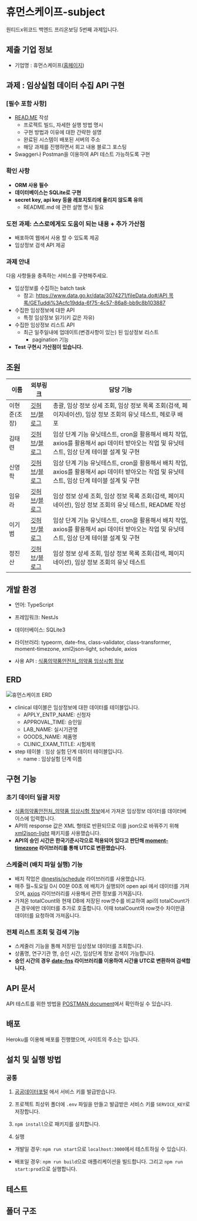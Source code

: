 # 휴먼스케이프-subject

원티드x위코드 백엔드 프리온보딩 5번째 과제입니다.

## 제출 기업 정보

- 기업명 : 휴먼스케이프([홈페이지](https://humanscape.io/kr/index.html))

## 과제 : 임상실험 데이터 수집 API 구현

### **[필수 포함 사항]**

- [READ.ME](http://READ.ME) 작성
  - 프로젝트 빌드, 자세한 실행 방법 명시
  - 구현 방법과 이유에 대한 간략한 설명
  - 완료된 시스템이 배포된 서버의 주소
  - 해당 과제를 진행하면서 회고 내용 블로그 포스팅
- Swagger나 Postman을 이용하여 API 테스트 가능하도록 구현

### 확인 사항

- **ORM 사용 필수**
- **데이터베이스는 SQLite로 구현**
- **secret key, api key 등을 레포지토리에 올리지 않도록 유의**
  - README.md 에 관련 설명 명시 필요

### 도전 과제: 스스로에게도 도움이 되는 내용 + 추가 가산점

- 배포하여 웹에서 사용 할 수 있도록 제공
- 임상정보 검색 API 제공

### 과제 안내

다음 사항들을 충족하는 서비스를 구현해주세요.

- 임상정보를 수집하는 batch task
  - 참고: [https://www.data.go.kr/data/3074271/fileData.do#/API 목록/GETuddi%3Acfc19dda-6f75-4c57-86a8-bb9c8b103887](https://www.data.go.kr/data/3074271/fileData.do#/API%20%EB%AA%A9%EB%A1%9D/GETuddi%3Acfc19dda-6f75-4c57-86a8-bb9c8b103887)
- 수집한 임상정보에 대한 API
  - 특정 임상정보 읽기(키 값은 자유)
- 수집한 임상정보 리스트 API
  - 최근 일주일내에 업데이트(변경사항이 있는) 된 임상정보 리스트
    - pagination 기능
- **Test 구현시 가산점이 있습니다.**

## 조원

| 이름         | 외부링크                                                                                                                                        | 담당 기능                                                                                                                                    |
| ------------ | ----------------------------------------------------------------------------------------------------------------------------------------------- | -------------------------------------------------------------------------------------------------------------------------------------------- |
| 이현준(조장) | [깃허브](https://github.com/lhj0621)/[블로그](https://supiz.tistory.com/)                                                                       | 총괄, 임상 정보 상세 조회, 임상 정보 목록 조회(검색, 페이지네이션), 임상 정보 조회의 유닛 테스트, 헤로쿠 배포                                |
| 김태련       | [깃허브](https://github.com/nojamcode)/[블로그](https://velog.io/@code-link)                                                                    | 임상 단계 기능 유닛테스트, cron을 활용해서 배치 작업, axios를 활용해서 api 데이터 받아오는 작업 및 유닛테스트, 임상 단계 테이블 설계 및 구현 |
| 신영학       | [깃허브](https://github.com/yhshin0)/[블로그](https://nbkw.tistory.com/)                                                                        | 임상 단계 기능 유닛테스트, cron을 활용해서 배치 작업, axios를 활용해서 api 데이터 받아오는 작업 및 유닛테스트, 임상 단계 테이블 설계 및 구현 |
| 임유라       | [깃허브](https://github.com/BangleCoding)/[블로그](https://banglecoding.github.io/)                                                             | 임상 정보 상세 조회, 임상 정보 목록 조회(검색, 페이지네이션), 임상 정보 조회의 유닛 테스트, README 작성                                      |
| 이기범       | [깃허브](https://github.com/gibson-lee93)/[블로그](https://mysterious-laborer-518.notion.site/Gibson-s-Notion-2dd7f598fba64f1c9806cded5b4b83a0) | 임상 단계 기능 유닛테스트, cron을 활용해서 배치 작업, axios를 활용해서 api 데이터 받아오는 작업 및 유닛테스트, 임상 단계 테이블 설계 및 구현 |
| 정진산       | [깃허브](https://github.com/chinsanchung)/[블로그](https://chinsanchung.github.io/)                                                             | 임상 정보 상세 조회, 임상 정보 목록 조회(검색, 페이지네이션), 임상 정보 조회의 유닛 테스트                                                   |

## 개발 환경

- 언어: TypeScript

- 프레임워크: NestJs

- 데이터베이스: SQLite3

- 라이브러리: typeorm, date-fns, class-validator, class-transformer, moment-timezone, xml2json-light, schedule, axios

- 사용 API : [식품의약품안전처\_의약품 임상시험 정보](https://www.data.go.kr/data/15056835/openapi.do)

## ERD

![휴먼스케이프 ERD](https://user-images.githubusercontent.com/47234375/141955873-ab5f5be5-b6de-4a34-9da7-bbd1d9b11781.png)

- clinical 테이블은 임상정보에 대한 데이터를 테이블입니다.
  - APPLY_ENTP_NAME: 신청자
  - APPROVAL_TIME: 승인일
  - LAB_NAME: 실시기관명
  - GOODS_NAME: 제품명
  - CLINIC_EXAM_TITLE: 시험제목
- step 테이블 : 임상 실험 단계 데이터 테이블입니다.
  - name : 임상실험 단계 이름

## 구현 기능

### 초기 데이터 일괄 저장

- [식품의약품안전처\_의약품 임상시험 정보](https://www.data.go.kr/data/15056835/openapi.do)에서 가져온 임상정보 데이터를 데이터베이스에 입력합니다.
- API의 response 값은 XML 형태로 반환되므로 이를 json으로 바꿔주기 위해 [xml2json-light](https://www.npmjs.com/package/xml2json-light?activeTab=readme) 패키지를 사용했습니다.
- **API의 승인 시간은 한국기준시각으로 적용되어 있다고 판단해 [moment-timezone](https://www.npmjs.com/package/moment-timezone) 라이브러리를 통해 UTC로 변환했습니다.**

### 스케줄러 (배치 파일 실행) 기능

- 배치 작업은 [@nestjs/schedule](https://www.npmjs.com/package/@nestjs/schedule) 라이브러리를 사용했습니다.
- 매주 월~토요일 0시 00분 00초 에 배치가 실행되어 open api 에서 데이터를 가져오며, [axios](https://www.npmjs.com/package/@nestjs/axios) 라이브러리를 사용해서 관련 정보를 가져옵니다.
- 가져온 totalCount와 현재 DB에 저장된 row갯수를 비교하여 api의 totalCount가 큰 경우에만 데이터를 추가로 호출합니다. 이때 totalCount와 row갯수 차이만큼 데이터를 요청하여 가져옵니다.

### 전체 리스트 조회 및 검색 기능

- 스케줄러 기능을 통해 저장된 임상정보 데이터를 조회합니다.
- 상품명, 연구기관 명, 승인 시간, 임상단계 정보 검색이 가능합니다.
- **승인 시간의 경우 [date-fns](https://www.npmjs.com/package/date-fns) 라이브러리를 이용하여 시간을 UTC로 변환하여 검색합니다.**

## API 문서

API 테스트를 위한 방법을 [POSTMAN document](<!--TODO: 휴먼스케이프  API URL 업로드 -->)에서 확인하실 수 있습니다.

## 배포

<!-- TODO -->

Heroku를 이용해 배포를 진행했으며, 사이트의 주소는 [<!-- TODO : 사이트 주소 업로드-->]() 입니다.

## 설치 및 실행 방법

### 공통

1. [공공데이터포털](https://www.data.go.kr/) 에서 서비스 키를 발급받습니다.
2. 프로젝트 최상위 폴더에 `.env` 파일을 만들고 발급받은 서비스 키를 `SERVICE_KEY`로 저장합니다.

3. `npm install`으로 패키지를 설치합니다.

4. 실행

- 개발일 경우: `npm run start`으로 `localhost:3000`에서 테스트하실 수 있습니다.

- 배포일 경우: `npm run build`으로 애플리케이션을 빌드합니다. 그리고 `npm run start:prod`으로 실행합니다.

## 테스트

<!-- TODO: jest  스크린샷 첨부-->

## 폴더 구조

<!-- TODO: 폴더 구조 스크린샷 첨부 -->

```bash

```
